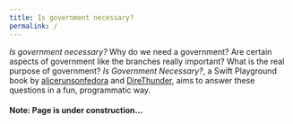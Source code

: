 ```yaml
---
title: Is government necessary?
permalink: /
---
```


_Is government necessary?_ Why do we need a government? Are certain aspects of government like the branches really important? What is the real purpose of government? _Is Government Necessary?_, a Swift Playground book by [alicerunsonfedora](http://www.github.com/alicerunsonfedora/) and [DireThunder](http://www.github.com/DireThunder/), aims to answer these questions in a fun, programmatic way.

#### Note: Page is under construction...